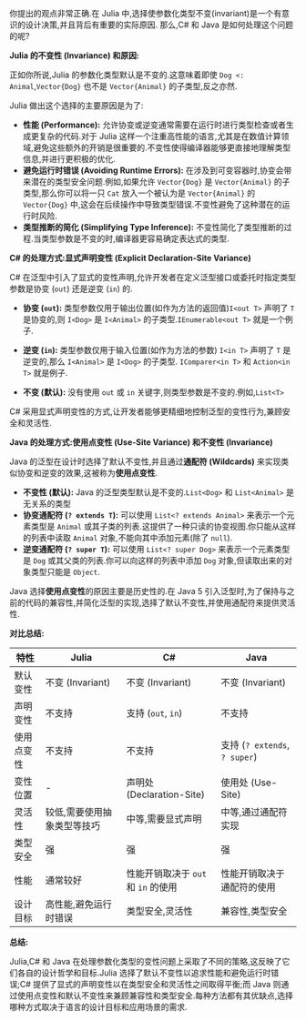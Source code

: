 
你提出的观点非常正确.在 Julia 中,选择使参数化类型不变(invariant)是一个有意识的设计决策,并且背后有重要的实际原因. 那么,C# 和 Java 是如何处理这个问题的呢?

**Julia 的不变性 (Invariance) 和原因:**

正如你所说,Julia 的参数化类型默认是不变的.这意味着即使 `Dog <: Animal`,`Vector{Dog}` 也不是 `Vector{Animal}` 的子类型,反之亦然.

Julia 做出这个选择的主要原因是为了:

* **性能 (Performance):**  允许协变或逆变通常需要在运行时进行类型检查或者生成更复杂的代码.对于 Julia 这样一个注重高性能的语言,尤其是在数值计算领域,避免这些额外的开销是很重要的.不变性使得编译器能够更直接地理解类型信息,并进行更积极的优化.
* **避免运行时错误 (Avoiding Runtime Errors):**  在涉及到可变容器时,协变会带来潜在的类型安全问题.例如,如果允许 `Vector{Dog}` 是 `Vector{Animal}` 的子类型,那么你可以将一只 `Cat` 放入一个被认为是 `Vector{Animal}` 的 `Vector{Dog}` 中,这会在后续操作中导致类型错误.不变性避免了这种潜在的运行时风险.
* **类型推断的简化 (Simplifying Type Inference):** 不变性简化了类型推断的过程.当类型参数是不变的时,编译器更容易确定表达式的类型.

**C# 的处理方式:显式声明变性 (Explicit Declaration-Site Variance)**

C# 在泛型中引入了显式的变性声明,允许开发者在定义泛型接口或委托时指定类型参数是协变 (`out`) 还是逆变 (`in`) 的.

* **协变 (`out`):**  类型参数仅用于输出位置(如作为方法的返回值)`I<out T>` 声明了 `T` 是协变的,则 `I<Dog>` 是 `I<Animal>` 的子类型.`IEnumerable<out T>` 就是一个例子.

* **逆变 (`in`):** 类型参数仅用于输入位置(如作为方法的参数) `I<in T>` 声明了 `T` 是逆变的,那么 `I<Animal>` 是 `I<Dog>` 的子类型.  `IComparer<in T>` 和 `Action<in T>` 就是例子.
* **不变 (默认):**  没有使用 `out` 或 `in` 关键字,则类型参数是不变的.例如,`List<T>` 

C# 采用显式声明变性的方式,让开发者能够更精细地控制泛型的变性行为,兼顾安全和灵活性.

**Java 的处理方式:使用点变性 (Use-Site Variance) 和不变性 (Invariance)**

Java 的泛型在设计时选择了默认不变性,并且通过**通配符 (Wildcards)** 来实现类似协变和逆变的效果,这被称为**使用点变性**.

* **不变性 (默认):**  Java 的泛型类型默认是不变的.`List<Dog>` 和 `List<Animal>` 是无关系的类型
* **协变通配符 (`? extends T`):**  可以使用 `List<? extends Animal>` 来表示一个元素类型是 `Animal` 或其子类的列表.这提供了一种只读的协变视图.你只能从这样的列表中读取 `Animal` 对象,不能向其中添加元素(除了 `null`).
* **逆变通配符 (`? super T`):** 可以使用 `List<? super Dog>` 来表示一个元素类型是 `Dog` 或其父类的列表.你可以向这样的列表中添加 `Dog` 对象,但读取出来的对象类型只能是 `Object`.

Java 选择**使用点变性**的原因主要是历史性的.在 Java 5 引入泛型时,为了保持与之前的代码的兼容性,并简化泛型的实现,选择了默认不变性,并使用通配符来提供灵活性.

**对比总结:**

| 特性    | Julia          | C#                       | Java                        |
| ----- | -------------- | ------------------------ | --------------------------- |
| 默认变性  | 不变 (Invariant) | 不变 (Invariant)           | 不变 (Invariant)              |
| 声明变性  | 不支持            | 支持 (`out`, `in`)         | 不支持                         |
| 使用点变性 | 不支持            | 不支持                      | 支持 (`? extends`, `? super`) |
| 变性位置  | -              | 声明处 (Declaration-Site)   | 使用处 (Use-Site)              |
| 灵活性   | 较低,需要使用抽象类型等技巧 | 中等,需要显式声明                | 中等,通过通配符实现                  |
| 类型安全  | 强              | 强                        | 强                           |
| 性能    | 通常较好           | 性能开销取决于 `out` 和 `in` 的使用 | 性能开销取决于通配符的使用               |
| 设计目标  | 高性能,避免运行时错误    | 类型安全,灵活性                 | 兼容性,类型安全                    |

**总结:**

Julia,C# 和 Java 在处理参数化类型的变性问题上采取了不同的策略,这反映了它们各自的设计哲学和目标.Julia 选择了默认不变性以追求性能和避免运行时错误;C# 提供了显式的声明变性以在类型安全和灵活性之间取得平衡;而 Java 则通过使用点变性和默认不变性来兼顾兼容性和类型安全.每种方法都有其优缺点,选择哪种方式取决于语言的设计目标和应用场景的需求.